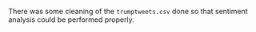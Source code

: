 There was some cleaning of the `trumptweets.csv` done so that sentiment analysis could be performed properly. 